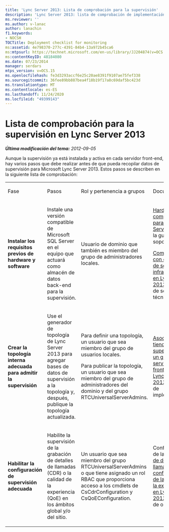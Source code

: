 ```yaml
---
title: 'Lync Server 2013: Lista de comprobación para la supervisión'
description: 'Lync Server 2013: lista de comprobación de implementación para la supervisión.'
ms.reviewer: ''
ms.author: v-lanac
author: lanachin
f1.keywords:
- NOCSH
TOCTitle: Deployment checklist for monitoring
ms:assetid: 4e798370-277c-4391-84b4-13a972b45ca6
ms:mtpsurl: https://technet.microsoft.com/en-us/library/JJ204874(v=OCS.15)
ms:contentKeyID: 48184080
ms.date: 07/23/2014
manager: serdars
mtps_version: v=OCS.15
ms.openlocfilehash: fe3d3293accf6e25c20ae8391f9107ae75fef338
ms.sourcegitcommit: 36fee89bb887bea4f18b19f17a8c69daf5bc423d
ms.translationtype: MT
ms.contentlocale: es-ES
ms.lasthandoff: 11/24/2020
ms.locfileid: "49399143"
---
```

# <a name="deployment-checklist-for-monitoring-in-lync-server-2013"></a>Lista de comprobación para la supervisión en Lync Server 2013

<div data-xmlns="http://www.w3.org/1999/xhtml">

<div class="topic" data-xmlns="http://www.w3.org/1999/xhtml" data-msxsl="urn:schemas-microsoft-com:xslt" data-cs="https://msdn.microsoft.com/">

<div data-asp="https://msdn2.microsoft.com/asp">



</div>

<div id="mainSection">

<div id="mainBody">

<span> </span>

_**Última modificación del tema:** 2012-09-05_

Aunque la supervisión ya está instalada y activa en cada servidor front-end, hay varios pasos que debe realizar antes de que pueda recopilar datos de supervisión para Microsoft Lync Server 2013. Estos pasos se describen en la siguiente lista de comprobación:


<table>
<colgroup>
<col style="width: 25%" />
<col style="width: 25%" />
<col style="width: 25%" />
<col style="width: 25%" />
</colgroup>
<tbody>
<tr class="odd">
<td><p>Fase</p></td>
<td><p>Pasos</p></td>
<td><p>Rol y pertenencia a grupos</p></td>
<td><p>Documentación</p></td>
</tr>
<tr class="even">
<td><p><strong>Instalar los requisitos previos de hardware y software</strong></p></td>
<td><p>Instale una versión compatible de Microsoft SQL Server en el equipo que actuará como almacén de datos back-end para la supervisión.</p></td>
<td><p>Usuario de dominio que también es miembro del grupo de administradores locales.</p></td>
<td><p><a href="lync-server-2013-supported-hardware.md">Hardware compatible para Lync Server 2013</a> en la guía de soporte técnico</p>
<p><a href="lync-server-2013-server-software-and-infrastructure-support.md">Compatibilidad con el software de servidor y la infraestructura en Lync Server 2013</a> en la guía de soporte técnico</p></td>
</tr>
<tr class="odd">
<td><p><strong>Crear la topología interna adecuada para admitir la supervisión</strong></p></td>
<td><p>Use el generador de topología de Lync Server 2013 para agregar bases de datos de supervisión a la topología y, después, publique la topología actualizada.</p></td>
<td><p>Para definir una topología, un usuario que sea miembro del grupo de usuarios locales.</p>
<p>Para publicar la topología, un usuario que sea miembro del grupo de administradores del dominio y del grupo RTCUniversalServerAdmins.</p></td>
<td><p><a href="lync-server-2013-associating-a-monitoring-store-with-a-front-end-pool.md">Asociar una tienda de supervisión con un grupo de servidores front-end en Lync Server 2013</a> en la guía de implementación</p></td>
</tr>
<tr class="even">
<td><p><strong>Habilitar la configuración de supervisión adecuada</strong></p></td>
<td><p>Habilite la supervisión de la grabación de detalles de llamadas (CDR) o la calidad de la experiencia (QoE) en los ámbitos global y/o del sitio.</p></td>
<td><p>Un usuario que sea miembro del grupo RTCUniversalServerAdmins o que tiene asignado un rol RBAC que proporciona acceso a los cmdlets de CsCdrConfiguration y CsQoEConfiguration.</p></td>
<td><p>Configuración de la <a href="lync-server-2013-configuring-call-detail-recording-and-quality-of-experience-settings.md">grabación de detalles de llamadas y la configuración de la calidad de la experiencia en Lync Server 2013</a> en la guía de operaciones</p></td>
</tr>
</tbody>
</table>


</div>

<span> </span>

</div>

</div>

</div>

